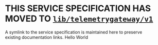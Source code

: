 # THIS SERVICE SPECIFICATION HAS MOVED TO [`lib/telemetrygateway/v1`](../../../lib/telemetrygateway/v1/telemetrygateway.proto)

A symlink to the service specification is maintained here to preserve existing documentation links.
Hello World
